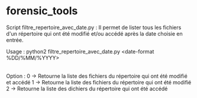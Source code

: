 # forensic_tools

Script filtre_repertoire_avec_date.py :
  Il permet de lister tous les fichiers d'un répertoire qui ont été modifié et/ou accédé après la date choisie en entrée.
  
  Usage : python2 filtre_repertoire_avec_date.py <chemin-vers-le-repertoire> <date-format %DD/%MM/%YYYY> <Option>
  
  Option : 0 -> Retourne la liste des fichiers du répertoire qui ont été modifié et accédé
           1 -> Retourne la liste des fichiers du répertoire qui ont été modifié
           2 -> Retourne la liste des dichiers du répertoire qui ont été accédé

